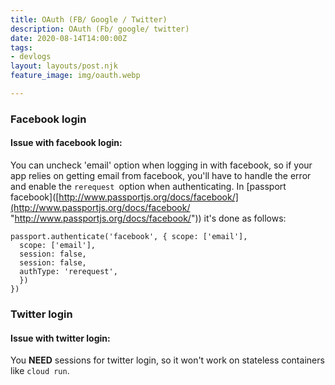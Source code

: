 ```yaml
---
title: OAuth (FB/ Google / Twitter)
description: OAuth (Fb/ google/ twitter)
date: 2020-08-14T14:00:00Z
tags:
- devlogs
layout: layouts/post.njk
feature_image: img/oauth.webp

---
```

### Facebook login

#### Issue with facebook login: 

You can uncheck 'email' option when logging in with facebook, so if your app relies on getting email from facebook, you'll have to handle the error and enable the `rerequest `option when authenticating. In \[passport facebook\]([http://www.passportjs.org/docs/facebook/](http://www.passportjs.org/docs/facebook/ "http://www.passportjs.org/docs/facebook/")) it's done as follows:

    passport.authenticate('facebook', { scope: ['email'],
      scope: ['email'],
      session: false, 
      session: false,
      authType: 'rerequest',
      })	  
    })

### Twitter login

#### Issue with twitter login:

You **NEED** sessions for twitter login, so it won't work on stateless containers like `cloud run`.